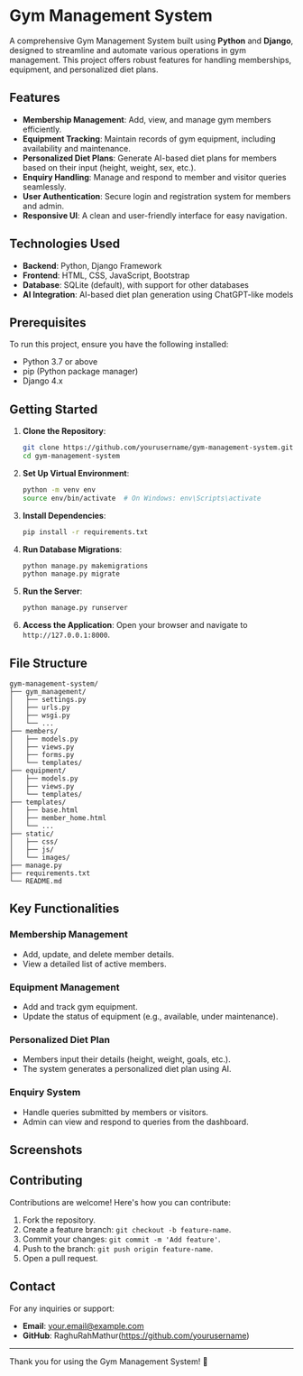 # Gym Management System

A comprehensive Gym Management System built using **Python** and **Django**, designed to streamline and automate various operations in gym management. This project offers robust features for handling memberships, equipment, and personalized diet plans.

## Features

- **Membership Management**: Add, view, and manage gym members efficiently.
- **Equipment Tracking**: Maintain records of gym equipment, including availability and maintenance.
- **Personalized Diet Plans**: Generate AI-based diet plans for members based on their input (height, weight, sex, etc.).
- **Enquiry Handling**: Manage and respond to member and visitor queries seamlessly.
- **User Authentication**: Secure login and registration system for members and admin.
- **Responsive UI**: A clean and user-friendly interface for easy navigation.

## Technologies Used

- **Backend**: Python, Django Framework
- **Frontend**: HTML, CSS, JavaScript, Bootstrap
- **Database**: SQLite (default), with support for other databases
- **AI Integration**: AI-based diet plan generation using ChatGPT-like models

## Prerequisites

To run this project, ensure you have the following installed:

- Python 3.7 or above
- pip (Python package manager)
- Django 4.x

## Getting Started

1. **Clone the Repository**:
   ```bash
   git clone https://github.com/yourusername/gym-management-system.git
   cd gym-management-system
   ```

2. **Set Up Virtual Environment**:
   ```bash
   python -m venv env
   source env/bin/activate  # On Windows: env\Scripts\activate
   ```

3. **Install Dependencies**:
   ```bash
   pip install -r requirements.txt
   ```

4. **Run Database Migrations**:
   ```bash
   python manage.py makemigrations
   python manage.py migrate
   ```

5. **Run the Server**:
   ```bash
   python manage.py runserver
   ```

6. **Access the Application**:
   Open your browser and navigate to `http://127.0.0.1:8000`.

## File Structure

```
gym-management-system/
├── gym_management/
│   ├── settings.py
│   ├── urls.py
│   ├── wsgi.py
│   └── ...
├── members/
│   ├── models.py
│   ├── views.py
│   ├── forms.py
│   └── templates/
├── equipment/
│   ├── models.py
│   ├── views.py
│   └── templates/
├── templates/
│   ├── base.html
│   ├── member_home.html
│   └── ...
├── static/
│   ├── css/
│   ├── js/
│   └── images/
├── manage.py
├── requirements.txt
└── README.md
```

## Key Functionalities

### Membership Management
- Add, update, and delete member details.
- View a detailed list of active members.

### Equipment Management
- Add and track gym equipment.
- Update the status of equipment (e.g., available, under maintenance).

### Personalized Diet Plan
- Members input their details (height, weight, goals, etc.).
- The system generates a personalized diet plan using AI.

### Enquiry System
- Handle queries submitted by members or visitors.
- Admin can view and respond to queries from the dashboard.

## Screenshots



## Contributing

Contributions are welcome! Here's how you can contribute:

1. Fork the repository.
2. Create a feature branch: `git checkout -b feature-name`.
3. Commit your changes: `git commit -m 'Add feature'`.
4. Push to the branch: `git push origin feature-name`.
5. Open a pull request.

## Contact

For any inquiries or support:

- **Email**: your.email@example.com
- **GitHub**: RaghuRahMathur(https://github.com/yourusername)

---

Thank you for using the Gym Management System! 💪
